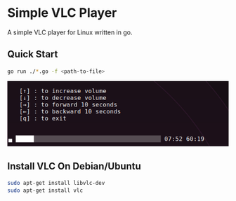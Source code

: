 # Simple VLC Player

A simple VLC player for Linux written in go.

## Quick Start

```bash
go run ./*.go -f <path-to-file>
```

![](./doc/img/in-terminal.png)

## Install VLC On Debian/Ubuntu

```bash
sudo apt-get install libvlc-dev
sudo apt-get install vlc
```